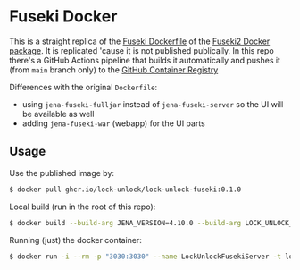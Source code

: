 # Fuseki Docker

This is a straight replica of the [Fuseki
Dockerfile](https://github.com/apache/jena/blob/main/jena-fuseki2/jena-fuseki-docker/Dockerfile) of
the [Fuseki2 Docker package](https://jena.apache.org/documentation/fuseki2/fuseki-docker.html). It
is replicated 'cause it is not published publically. In this repo there's a GitHub Actions pipeline
that builds it automatically and pushes it (from `main` branch only) to the [GitHub Container
Registry](https://docs.github.com/en/packages/working-with-a-github-packages-registry/working-with-the-container-registry)

Differences with the original `Dockerfile`:

- using `jena-fuseki-fulljar` instead of `jena-fuseki-server` so the UI will be available as well
- adding `jena-fuseki-war` (webapp) for the UI parts

## Usage

Use the published image by:

```bash
$ docker pull ghcr.io/lock-unlock/lock-unlock-fuseki:0.1.0
```

Local build (run in the root of this repo):

```bash
$ docker build --build-arg JENA_VERSION=4.10.0 --build-arg LOCK_UNLOCK_VERSION=0.1.0 -t lock-unlock/lock-unlock-rewrite:0.1.0 -f docker/Dockerfile .
```

Running (just) the docker container:

```bash
$ docker run -i --rm -p "3030:3030" --name LockUnlockFusekiServer -t lock-unlock/lock-unlock-rewrite:0.1.0 --mem /ds
```
